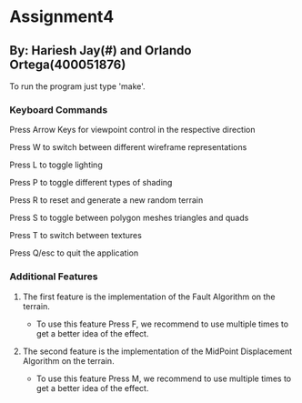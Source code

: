 # Assignment4 #
## By: Hariesh Jay(#) and Orlando Ortega(400051876) ##

To run the program just type 'make'.

### Keyboard Commands ###
Press Arrow Keys for viewpoint control in the respective direction

Press W to switch between different wireframe representations

Press L to toggle lighting

Press P to toggle different types of shading

Press R to reset and generate a new random terrain

Press S to toggle between polygon meshes triangles and quads

Press T to switch between textures

Press Q/esc to quit the application

### Additional Features ###
1. The first feature is the implementation of the Fault Algorithm on the terrain.

    * To use this feature Press F, we recommend to use multiple times to get a better idea of the effect.


2. The second feature is the implementation of the MidPoint Displacement Algorithm on the terrain. 
    * To use this feature Press M, we recommend to use multiple times to get a better idea of the effect.

    
